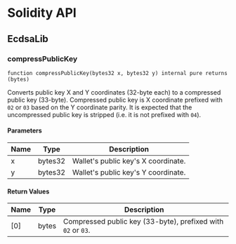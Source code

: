 # Solidity API

## EcdsaLib

### compressPublicKey

```solidity
function compressPublicKey(bytes32 x, bytes32 y) internal pure returns (bytes)
```

Converts public key X and Y coordinates (32-byte each) to a
compressed public key (33-byte). Compressed public key is X
coordinate prefixed with `02` or `03` based on the Y coordinate parity.
It is expected that the uncompressed public key is stripped
(i.e. it is not prefixed with `04`).

#### Parameters

| Name | Type | Description |
| ---- | ---- | ----------- |
| x | bytes32 | Wallet's public key's X coordinate. |
| y | bytes32 | Wallet's public key's Y coordinate. |

#### Return Values

| Name | Type | Description |
| ---- | ---- | ----------- |
| [0] | bytes | Compressed public key (33-byte), prefixed with `02` or `03`. |

